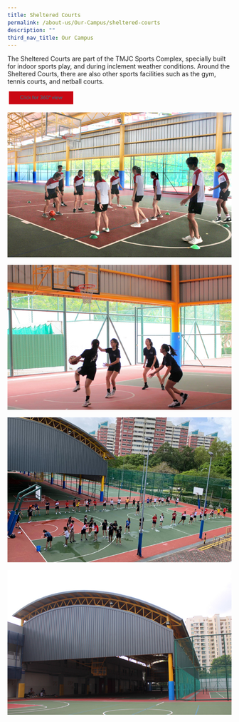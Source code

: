 ```yaml
---
title: Sheltered Courts
permalink: /about-us/Our-Campus/sheltered-courts
description: ""
third_nav_title: Our Campus
---
```

The Sheltered Courts are part of the TMJC Sports Complex, specially built for indoor sports play, and during inclement weather conditions. Around the Sheltered Courts, there are also other sports facilities such as the gym, tennis courts, and netball courts.

<a href="https://teliportme.com/view/1836407?utm_medium=android&utm_source=share-panorama">
<img src="/images/click%20here.png"  
     style="width:30%">
	
![](/images/sc1.jpeg)
	
![](/images/sc2.jpeg)

![](/images/sc3.jpeg)
	
![](/images/sc4.jpeg)